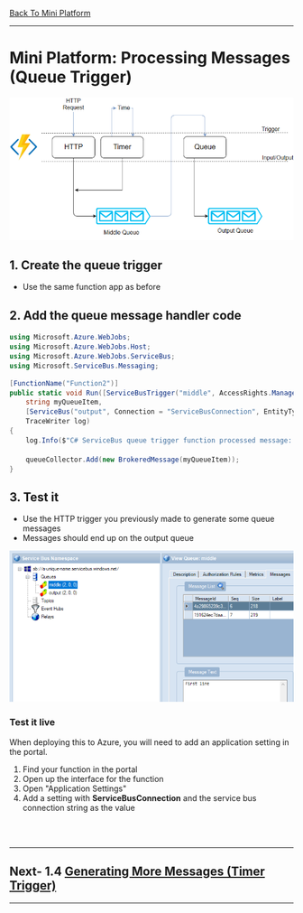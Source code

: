 [Back To Mini Platform](/Tutorials/1-Mini-Platform/README.md)

---

# Mini Platform: Processing Messages (Queue Trigger)

![Platform diagram](/Images/tutorials-1-mini-platform.png)

## 1. Create the queue trigger
* Use the same function app as before

## 2. Add the queue message handler code
```cs
using Microsoft.Azure.WebJobs;
using Microsoft.Azure.WebJobs.Host;
using Microsoft.Azure.WebJobs.ServiceBus;
using Microsoft.ServiceBus.Messaging;
```

```cs
[FunctionName("Function2")]
public static void Run([ServiceBusTrigger("middle", AccessRights.Manage, Connection = "ServiceBusConnection")]
    string myQueueItem, 
    [ServiceBus("output", Connection = "ServiceBusConnection", EntityType = EntityType.Queue)] ICollector<BrokeredMessage> queueCollector,
    TraceWriter log)
{
    log.Info($"C# ServiceBus queue trigger function processed message: {myQueueItem}");

    queueCollector.Add(new BrokeredMessage(myQueueItem));
}
```

## 3. Test it
* Use the HTTP trigger you previously made to generate some queue messages
* Messages should end up on the output queue

![Postman](/Images/1-mini-platform-test-queue.png)

### Test it live
When deploying this to Azure, you will need to add an application setting in the portal.
1. Find your function in the portal
2. Open up the interface for the function
3. Open "Application Settings"
4. Add a setting with **ServiceBusConnection** and the service bus connection string as the value



<br><br>

---
## Next- 1.4 [Generating More Messages (Timer Trigger)](/Tutorials/1-Mini-Platform/1.4/README.md)
---